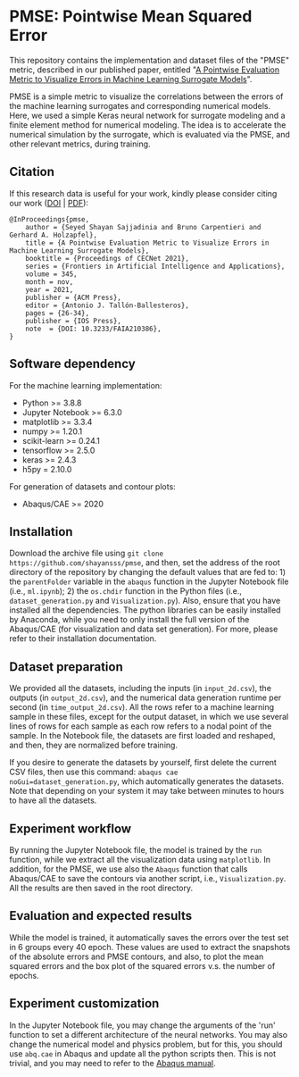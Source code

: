 # PMSE: Pointwise Mean Squared Error
This repository contains the implementation and dataset files of the "PMSE" metric, described in our published paper, entitled "[A Pointwise Evaluation Metric to Visualize Errors in Machine Learning Surrogate Models](https://shayansss.github.io/files/2021_11.pdf)".

PMSE is a simple metric to visualize the correlations between the errors of the machine learning surrogates and corresponding numerical models. Here, we used a simple Keras neural network for surrogate modeling and a finite element method for numerical modeling. The idea is to accelerate the numerical simulation by the surrogate, which is evaluated via the PMSE, and other relevant metrics, during training.

## Citation
If this research data is useful for your work, kindly please consider citing our work ([DOI](http://dx.doi.org/10.3233/FAIA210386) | [PDF](https://shayansss.github.io/files/2021_11.pdf)):

```
@InProceedings{pmse,
    author = {Seyed Shayan Sajjadinia and Bruno Carpentieri and Gerhard A. Holzapfel},
    title = {A Pointwise Evaluation Metric to Visualize Errors in Machine Learning Surrogate Models},
    booktitle = {Proceedings of CECNet 2021},
    series = {Frontiers in Artificial Intelligence and Applications},
    volume = 345,
    month = nov,
    year = 2021,
    publisher = {ACM Press},
    editor = {Antonio J. Tallón-Ballesteros},
    pages = {26-34},
    publisher = {IOS Press},
    note  = {DOI: 10.3233/FAIA210386},
}
```

## Software dependency
For the machine learning implementation:

- Python >= 3.8.8
- Jupyter Notebook >= 6.3.0
- matplotlib >= 3.3.4
- numpy >= 1.20.1
- scikit-learn >= 0.24.1
- tensorflow >= 2.5.0
- keras >= 2.4.3
- h5py = 2.10.0

For generation of datasets and contour plots:
- Abaqus/CAE >= 2020

## Installation
Download the archive file using `git clone https://github.com/shayansss/pmse`, and then, set the address of the root directory of the repository by changing the default values that are fed to: 1) the `parentFolder` variable in the `abaqus` function in the Jupyter Notebook file (i.e., `ml.ipynb`); 2) the `os.chdir` function in the Python files (i.e., `dataset_generation.py` and `Visualization.py`). Also, ensure that you have installed all the dependencies. The python libraries can be easily installed by Anaconda, while you need to only install the full version of the Abaqus/CAE (for visualization and data set generation). For more, please refer to their installation documentation.

## Dataset preparation
We provided all the datasets, including the inputs (in `input_2d.csv`), the outputs (in `output_2d.csv`), and the numerical data generation runtime per second (in `time_output_2d.csv`). All the rows refer to a machine learning sample in these files, except for the output dataset, in which we use several lines of rows for each sample as each row refers to a nodal point of the sample. In the Notebook file, the datasets are first loaded and reshaped, and then, they are normalized before training.

If you desire to generate the datasets by yourself, first delete the current CSV files, then use this command: `abaqus cae noGui=dataset_generation.py`, which automatically generates the datasets. Note that depending on your system it may take between minutes to hours to have all the datasets. 

## Experiment workflow
By running the Jupyter Notebook file, the model is trained by the `run` function, while we extract all the visualization data using `matplotlib`. In addition, for the PMSE, we use also the `Abaqus` function that calls Abaqus/CAE to save the contours via another script, i.e., `Visualization.py`. All the results are then saved in the root directory.

## Evaluation and expected results
While the model is trained, it automatically saves the errors over the test set in 6 groups every 40 epoch. These values are used to extract the snapshots of the absolute errors and PMSE contours, and also, to plot the mean squared errors and the box plot of the squared errors v.s. the number of epochs.

## Experiment customization
In the Jupyter Notebook file, you may change the arguments of the 'run' function to set a different architecture of the neural networks. You may also change the numerical model and physics problem, but for this, you should use `abq.cae` in Abaqus and update all the python scripts then. This is not trivial, and you may need to refer to the <a href="https://www.3ds.com/products-services/simulia/services-support/support/documentation/" target="_blank">Abaqus manual</a>.
